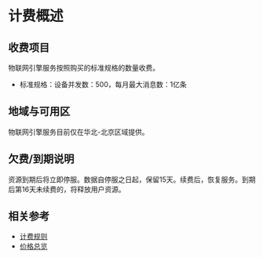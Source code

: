 # 计费概述
## 收费项目

  物联网引擎服务按照购买的标准规格的数量收费。

- 标准规格：设备并发数：500，每月最大消息数：1亿条

## 地域与可用区

物联网引擎服务目前仅在华北-北京区域提供。

## 欠费/到期说明

资源到期后将立即停服。数据自停服之日起，保留15天。续费后，恢复服务。到期后第16天未续费的，将释放用户资源。

## 相关参考

- [计费规则](Billing-Rules.md)
- [价格总览](Price-Overview.md)
